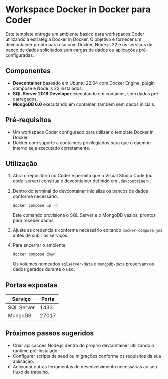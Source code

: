 # Workspace Docker in Docker para Coder

Este template entrega um ambiente básico para workspaces Coder utilizando a estratégia Docker in Docker. O objetivo é fornecer um devcontainer pronto para uso com Docker, Node.js 22 e os serviços de banco de dados solicitados sem cargas de dados ou aplicações pré-configuradas.

## Componentes

- **Devcontainer** baseado em Ubuntu 22.04 com Docker Engine, plugin compose e Node.js 22 instalados.
- **SQL Server 2019 Developer** executando em container, sem dados pré-carregados.
- **MongoDB 6.0** executando em container, também sem dados iniciais.

## Pré-requisitos

- Um workspace Coder configurado para utilizar o template Docker in Docker.
- Docker com suporte a containers privilegiados para que o daemon interno seja executado corretamente.

## Utilização

1. Abra o repositório no Coder e permita que o Visual Studio Code (ou code-server) construa o devcontainer definido em `.devcontainer/`.
2. Dentro do terminal do devcontainer inicialize os bancos de dados conforme necessário:

   ```bash
   docker compose up -d
   ```

   Este comando provisiona o SQL Server e o MongoDB vazios, prontos para receber dados.

3. Ajuste as credenciais conforme necessário editando `docker-compose.yml` antes de subir os serviços.
4. Para encerrar o ambiente:

   ```bash
   docker compose down
   ```

   Os volumes nomeados `sqlserver-data` e `mongodb-data` preservam os dados gerados durante o uso.

## Portas expostas

| Serviço   | Porta |
|-----------|-------|
| SQL Server | 1433 |
| MongoDB    | 27017 |

## Próximos passos sugeridos

- Criar aplicações Node.js dentro do próprio devcontainer utilizando o runtime pré-instalado.
- Configurar scripts de seed ou migrações conforme os requisitos da sua aplicação.
- Adicionar outras ferramentas de desenvolvimento necessárias ao seu fluxo de trabalho.
